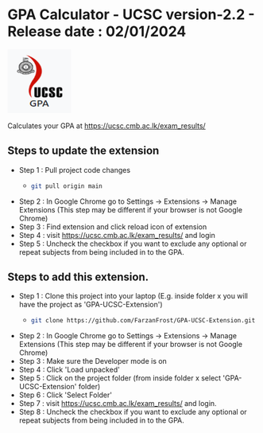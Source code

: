 # GPA Calculator - UCSC version-2.2 - Release date : 02/01/2024
![Project Logo](images/icon128.png)

Calculates  your GPA at https://ucsc.cmb.ac.lk/exam_results/

## Steps to update the extension
- Step 1 : Pull project code changes
    - ```bash
      git pull origin main
- Step 2 : In Google Chrome go to Settings -> Extensions -> Manage Extensions (This step may be different if your browser is not Google Chrome)
- Step 3 : Find extension and click reload icon of extension
- Step 4 : visit https://ucsc.cmb.ac.lk/exam_results/ and login
- Step 5 : Uncheck the checkbox if you want to exclude any optional or repeat subjects from being included in to the GPA.

## Steps to add this extension.
- Step 1 : Clone this project into your laptop (E.g. inside folder x you will have the project as 'GPA-UCSC-Extension')
    - ```bash
      git clone https://github.com/FarzanFrost/GPA-UCSC-Extension.git
- Step 2 : In Google Chrome go to Settings -> Extensions -> Manage Extensions (This step may be different if your browser is not Google Chrome)
- Step 3 : Make sure the Developer mode is on
- Step 4 : Click 'Load unpacked'
- Step 5 : Click on the project folder (from inside folder x select 'GPA-UCSC-Extension' folder)
- Step 6 : Click 'Select Folder'
- Step 7 : visit https://ucsc.cmb.ac.lk/exam_results/ and login.
- Step 8 : Uncheck the checkbox if you want to exclude any optional or repeat subjects from being included in to the GPA.
